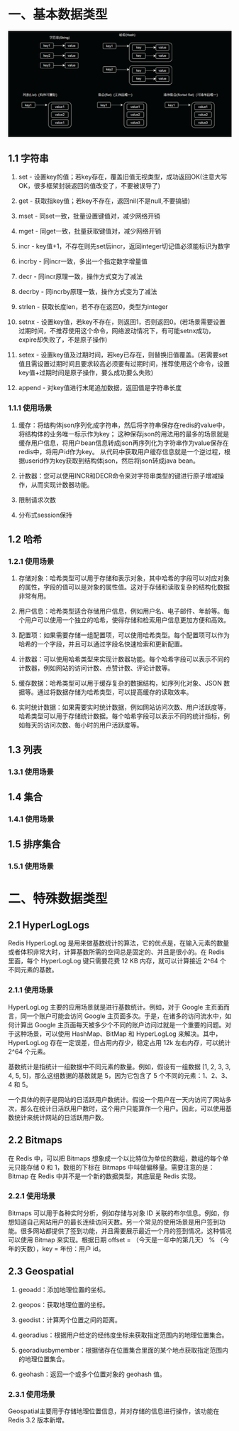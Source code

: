 # 一、基本数据类型

![redis基本数据类型.png](redis基本数据类型.png)

## 1.1 字符串

1. set - 设置key的值；若key存在，覆盖旧值无视类型，成功返回OK(注意大写OK，很多框架封装返回的值改变了，不要被误导了)

2. get - 获取指key值；若key不存在，返回nil(不是null,不要搞错)

3. mset - 同set一致，批量设置键值对，减少网络开销

4. mget - 同get一致，批量获取键值对，减少网络开销

5. incr - key值+1，不存在则先set后incr，返回integer切记值必须能标识为数字

6. incrby - 同incr一致，多出一个指定数字增量值

7. decr - 同incr原理一致，操作方式变为了减法

8. decrby - 同incrby原理一致，操作方式变为了减法

9. strlen - 获取长度len，若不存在返回0，类型为integer

10. setnx - 设置key值，若key不存在，则返回1，否则返回0。(若场景需要设置过期时间，不推荐使用这个命令，网络波动情况下，有可能setnx成功，expire却失败了，不是原子操作)

11. setex - 设置key值及过期时间，若key已存在，则替换旧值覆盖。(若需要set值且需设置过期时间且要求较高必须要有过期时间，推荐使用这个命令，设置key值+过期时间是原子操作，要么成功要么失败)

12. append - 对key值进行末尾追加数据，返回值是字符串长度

### 1.1.1 使用场景

1. 缓存：将结构体json序列化成字符串，然后将字符串保存在redis的value中，将结构体的业务唯一标示作为key；
   这种保存json的用法用的最多的场景就是缓存用户信息，将用户bean信息转成json再序列化为字符串作为value保存在redis中，将用户id作为key。
   从代码中获取用户缓存信息就是一个逆过程，根据userid作为key获取到结构体json，然后将json转成java bean。

2. 计数器：您可以使用INCR和DECR命令来对字符串类型的键进行原子增减操作，从而实现计数器功能。

3. 限制请求次数

4. 分布式session保持

## 1.2 哈希

### 1.2.1 使用场景

1. 存储对象：哈希类型可以用于存储和表示对象，其中哈希的字段可以对应对象的属性，字段的值可以是对象的属性值。这对于存储和读取复杂的结构化数据非常有用。

2. 用户信息：哈希类型适合存储用户信息，例如用户名、电子邮件、年龄等。每个用户可以使用一个独立的哈希，使得存储和检索用户信息更加方便和高效。

3. 配置项：如果需要存储一组配置项，可以使用哈希类型。每个配置项可以作为哈希的一个字段，并且可以通过字段名快速检索和更新配置。

4. 计数器：可以使用哈希类型来实现计数器功能。每个哈希字段可以表示不同的计数器，例如网站的访问计数、点赞计数、评论计数等。

5. 缓存数据：哈希类型可以用于缓存复杂的数据结构，如序列化对象、JSON 数据等。通过将数据存储为哈希类型，可以提高缓存的读取效率。

6. 实时统计数据：如果需要实时统计数据，例如网站访问次数、用户活跃度等，哈希类型可以用于存储统计数据。每个哈希字段可以表示不同的统计指标，例如每天的访问次数、每小时的用户活跃度等。

## 1.3 列表

### 1.3.1 使用场景

## 1.4 集合

### 1.4.1 使用场景

## 1.5 排序集合

### 1.5.1 使用场景

# 二、特殊数据类型

## 2.1 HyperLogLogs

Redis HyperLogLog 是用来做基数统计的算法，它的优点是，在输入元素的数量或者体积非常大时，计算基数所需的空间总是固定的、并且是很小的。在 Redis 里面，每个 HyperLogLog 键只需要花费 12 KB
内存，就可以计算接近 2^64 个不同元素的基数。

### 2.1.1 使用场景

HyperLogLog 主要的应用场景就是进行基数统计。例如，对于 Google 主页面而言，同一个账户可能会访问 Google 主页面多次。于是，在诸多的访问流水中，如何计算出 Google
主页面每天被多少个不同的账户访问过就是一个重要的问题。对于这种场景，可以使用 HashMap、BitMap 和 HyperLogLog 来解决。其中，HyperLogLog 存在一定误差，但占用内存少，稳定占用 12k 左右内存，可以统计
2^64 个元素。

基数统计是指统计一组数据中不同元素的数量。例如，假设有一组数据 [1, 2, 3, 3, 4, 5, 5]，那么这组数据的基数就是 5，因为它包含了 5 个不同的元素：1、2、3、4 和 5。

一个具体的例子是网站的日活跃用户数统计。假设一个用户在一天内访问了网站多次，那么在统计日活跃用户数时，这个用户只能算作一个用户。因此，可以使用基数统计来统计网站的日活跃用户数。

## 2.2 Bitmaps

在 Redis 中，可以把 Bitmaps 想象成一个以比特位为单位的数组，数组的每个单元只能存储 0 和 1，数组的下标在 Bitmaps 中叫做偏移量。需要注意的是：Bitmap 在 Redis 中并不是一个新的数据类型，其底层是
Redis 实现。

### 2.2.1 使用场景

Bitmaps 可以用于各种实时分析，例如存储与对象 ID 关联的布尔信息。例如，你想知道自己网站用户的最长连续访问天数。另一个常见的使用场景是用户签到功能。很多网站都提供了签到功能，并且需要展示最近一个月的签到情况，这种情况可以使用
Bitmap 来实现。根据日期 offset = （今天是一年中的第几天） % （今年的天数），key = 年份：用户 id。

## 2.3 Geospatial

1. geoadd：添加地理位置的坐标。

2. geopos：获取地理位置的坐标。

3. geodist：计算两个位置之间的距离。

4. georadius：根据用户给定的经纬度坐标来获取指定范围内的地理位置集合。

5. georadiusbymember：根据储存在位置集合里面的某个地点获取指定范围内的地理位置集合。

6. geohash：返回一个或多个位置对象的 geohash 值。

### 2.3.1 使用场景

Geospatial主要用于存储地理位置信息，并对存储的信息进行操作，该功能在 Redis 3.2 版本新增。